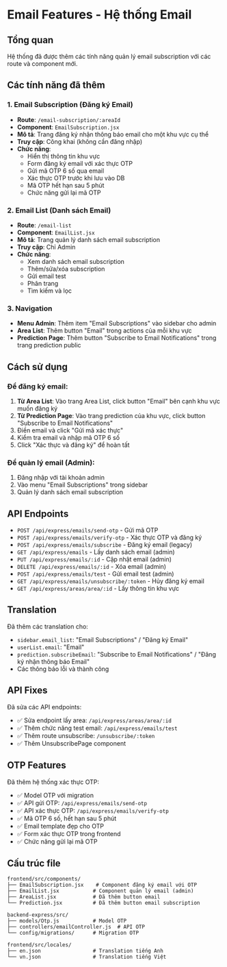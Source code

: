 # Email Features - Hệ thống Email

## Tổng quan

Hệ thống đã được thêm các tính năng quản lý email subscription với các route và component mới.

## Các tính năng đã thêm

### 1. Email Subscription (Đăng ký Email)

- **Route**: `/email-subscription/:areaId`
- **Component**: `EmailSubscription.jsx`
- **Mô tả**: Trang đăng ký nhận thông báo email cho một khu vực cụ thể
- **Truy cập**: Công khai (không cần đăng nhập)
- **Chức năng**:
  - Hiển thị thông tin khu vực
  - Form đăng ký email với xác thực OTP
  - Gửi mã OTP 6 số qua email
  - Xác thực OTP trước khi lưu vào DB
  - Mã OTP hết hạn sau 5 phút
  - Chức năng gửi lại mã OTP

### 2. Email List (Danh sách Email)

- **Route**: `/email-list`
- **Component**: `EmailList.jsx`
- **Mô tả**: Trang quản lý danh sách email subscription
- **Truy cập**: Chỉ Admin
- **Chức năng**:
  - Xem danh sách email subscription
  - Thêm/sửa/xóa subscription
  - Gửi email test
  - Phân trang
  - Tìm kiếm và lọc

### 3. Navigation

- **Menu Admin**: Thêm item "Email Subscriptions" vào sidebar cho admin
- **Area List**: Thêm button "Email" trong actions của mỗi khu vực
- **Prediction Page**: Thêm button "Subscribe to Email Notifications" trong trang prediction public

## Cách sử dụng

### Để đăng ký email:

1. **Từ Area List**: Vào trang Area List, click button "Email" bên cạnh khu vực muốn đăng ký
2. **Từ Prediction Page**: Vào trang prediction của khu vực, click button "Subscribe to Email Notifications"
3. Điền email và click "Gửi mã xác thực"
4. Kiểm tra email và nhập mã OTP 6 số
5. Click "Xác thực và đăng ký" để hoàn tất

### Để quản lý email (Admin):

1. Đăng nhập với tài khoản admin
2. Vào menu "Email Subscriptions" trong sidebar
3. Quản lý danh sách email subscription

## API Endpoints

- `POST /api/express/emails/send-otp` - Gửi mã OTP
- `POST /api/express/emails/verify-otp` - Xác thực OTP và đăng ký
- `POST /api/express/emails/subscribe` - Đăng ký email (legacy)
- `GET /api/express/emails` - Lấy danh sách email (admin)
- `PUT /api/express/emails/:id` - Cập nhật email (admin)
- `DELETE /api/express/emails/:id` - Xóa email (admin)
- `POST /api/express/emails/test` - Gửi email test (admin)
- `GET /api/express/emails/unsubscribe/:token` - Hủy đăng ký email
- `GET /api/express/areas/area/:id` - Lấy thông tin khu vực

## Translation

Đã thêm các translation cho:

- `sidebar.email_list`: "Email Subscriptions" / "Đăng ký Email"
- `userList.email`: "Email"
- `prediction.subscribeEmail`: "Subscribe to Email Notifications" / "Đăng ký nhận thông báo Email"
- Các thông báo lỗi và thành công

## API Fixes

Đã sửa các API endpoints:

- ✅ Sửa endpoint lấy area: `/api/express/areas/area/:id`
- ✅ Thêm chức năng test email: `/api/express/emails/test`
- ✅ Thêm route unsubscribe: `/unsubscribe/:token`
- ✅ Thêm UnsubscribePage component

## OTP Features

Đã thêm hệ thống xác thực OTP:

- ✅ Model OTP với migration
- ✅ API gửi OTP: `/api/express/emails/send-otp`
- ✅ API xác thực OTP: `/api/express/emails/verify-otp`
- ✅ Mã OTP 6 số, hết hạn sau 5 phút
- ✅ Email template đẹp cho OTP
- ✅ Form xác thực OTP trong frontend
- ✅ Chức năng gửi lại mã OTP

## Cấu trúc file

```
frontend/src/components/
├── EmailSubscription.jsx    # Component đăng ký email với OTP
├── EmailList.jsx           # Component quản lý email (admin)
├── AreaList.jsx            # Đã thêm button email
└── Prediction.jsx          # Đã thêm button email subscription

backend-express/src/
├── models/Otp.js           # Model OTP
├── controllers/emailController.js  # API OTP
└── config/migrations/      # Migration OTP

frontend/src/locales/
├── en.json                 # Translation tiếng Anh
└── vn.json                 # Translation tiếng Việt
```

